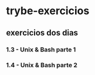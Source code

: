 # trybe-exercicios
## exercicios dos dias 
### 1.3 - Unix & Bash parte 1
### 1.4 - Unix & Bash parte 2
